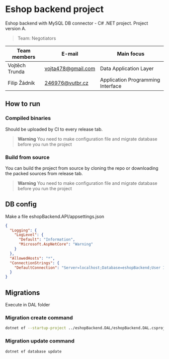 # Eshop backend project
Eshop backend with MySQL DB connector - C# .NET project. Project version A.

> Team: Negotiators

| Team members   | E-mail             | Main focus                        |
|----------------|--------------------|-----------------------------------|
| Vojtěch Trunda | vojta478@gmail.com | Data Application Layer            |
| Filip Žádník   | 246976@vutbr.cz    | Application Programming Interface |

## How to run
### Compiled binaries
Should be uploaded by CI to every release tab.

> **Warning**
> You need to make configuration file and migrate database before you run the project

### Build from source
You can build the project from source by cloning the repo or downloading the packed sources from release tab.

> **Warning**
> You need to make configuration file and migrate database before you run the project

## DB config
Make a file eshopBackend.API/appsettings.json
```json
{
  "Logging": {
    "LogLevel": {
      "Default": "Information",
      "Microsoft.AspNetCore": "Warning"
    }
  },
  "AllowedHosts": "*",
  "ConnectionStrings": {
    "DefaultConnection": "Server=localhost;Database=eshopBackend;User Id=eshopBackend;Password=secret;"
  }
}
```

## Migrations
Execute in DAL folder

### Migration create command
```bash
dotnet ef --startup-project ../eshopBackend.DAL/eshopBackend.DAL.csproj migrations add "init" --context DbConnectorFactory --output-dir Migrations --project ../eshopBackend.DAL/eshopBackend.DAL.csproj
```

### Migration update command
```bash
dotnet ef database update
```